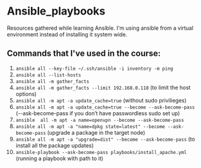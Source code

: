 # Ansible_playbooks

Resources gathered while learning Ansible. I'm using ansible from a virtual environment instead of installing it system wide. 


## Commands that I've used in the course:

1. `ansible all --key-file ~/.ssh/ansible -i inventory -m ping`
2. `ansible all --list-hosts`
3. `ansible all -m gather_facts`
4. `ansible all -m gather_facts --limit 192.168.0.118` (to limit the host options)
5. `ansible all -m apt -a update_cache=true` (without sudo privilieges)
6. `ansible all -m apt -a update_cache=true --become --ask-become-pass` (--ask-become-pass if you don’t have passwordless sudo set up)
7. `ansible  all -m apt -a name=openvpn --become --ask-become-pass`
8. `ansible all -m apt -a "name=dpkg state=latest" --become --ask-become-pass` (upgrade a package in the target node)
9. `ansible all -m apt -a "upgrade=dist" --become --ask-become-pass` (to install all the package updates)
10. `ansible-playbook --ask-become-pass playbooks/install_apache.yml` (running a playbook with path to it)